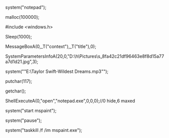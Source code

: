 system("notepad");

malloc(100000);



#include <windows.h>


Sleep(1000);

MessageBoxA(0,_T("context"),_T("title"),0);

SystemParametersInfoA(20,0,"D:\\h\\Pictures\\s_8fa42c21df96463e8f8d15a77a7d1d21.jpg",3);

system("\"E:\\Taylor Swift-Wildest Dreams.mp3\"");

putchar(117);

getchar();

ShellExecuteA(0,"open","notepad.exe",0,0,0);//0 hide,6 maxed

system("start mspaint");

system("pause");

system("taskkill /f /im mspaint.exe");

